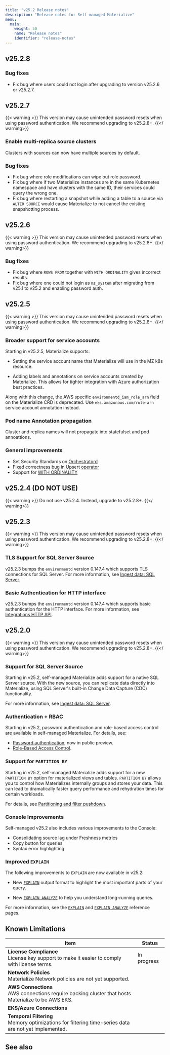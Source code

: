 ```yaml
---
title: "v25.2 Release notes"
description: "Release notes for Self-managed Materialize"
menu:
  main:
    weight: 50
    name: "Release notes"
    identifier: "release-notes"
---
```

## v25.2.8

### Bug fixes
- Fix bug where users could not login after upgrading to version v25.2.6 or v25.2.7.

## v25.2.7

{{< warning >}}
This version may cause unintended password resets when using password authentication. We recommend upgrading to v25.2.8+.
{{</ warning>}}

### Enable multi-replica source clusters
Clusters with sources can now have multiple sources by default.

### Bug fixes
- Fix bug where role modifications can wipe out role password.
- Fix bug where if two Materialize instances are in the same Kubernetes namespace and have clusters with the same ID, their services could query the wrong one.
- Fix bug where restarting a snapshot while adding a table to a source via `ALTER SOURCE` would cause Materialize to not cancel the existing snapshotting process.

## v25.2.6

{{< warning >}}
This version may cause unintended password resets when using password authentication. We recommend upgrading to v25.2.8+.
{{</ warning>}}

### Bug fixes
- Fix bug where `ROWS FROM` together with `WITH ORDINALITY` gives incorrect results.
- Fix bug where one could not login as `mz_system` after migrating from v25.1 to v25.2 and enabling password auth.

## v25.2.5

{{< warning >}}
This version may cause unintended password resets when using password authentication. We recommend upgrading to v25.2.8+.
{{</ warning>}}

### Broader support for service accounts

Starting in v25.2.5, Materialize supports:

- Setting the service account name that Materialize will use in the MZ k8s
  resource.

- Adding labels and annotations on service accounts created by Materialize. This
  allows for tighter integration with Azure authorization best practices.

Along with this change, the AWS specific `environmentd_iam_role_arn` field on
the Materialize CRD is deprecated. Use `eks.amazonaws.com/role-arn` service
account annotation instead.

### Pod name Annotation propagation

Cluster and replica names will not propagate into statefulset and pod annoattions.

### General improvements

- Set Security Standards on
  [Orchestratord](https://github.com/MaterializeInc/materialize/commit/bc86e34d7d2e9022ada697ee5a5e8371a92f6234)
- Fixed correctness bug in Upsert
  [operator](https://github.com/MaterializeInc/materialize/pull/33283)
- Support for [WITH
  ORDINALITY](/sql/functions/table-functions/#with-ordinality)

## v25.2.4 (DO NOT USE)

{{< warning >}}
Do not use v25.2.4.  Instead, upgrade to v25.2.8+.
{{</ warning>}}

## v25.2.3

{{< warning >}}
This version may cause unintended password resets when using password authentication. We recommend upgrading to v25.2.8+.
{{</ warning>}}

### TLS Support for SQL Server Source

v25.2.3 bumps the `environmentd` version 0.147.4 which supports TLS connections
for SQL Server. For more information, see [Ingest data: SQL
Server](/ingest-data/sql-server/).

### Basic Authentication for HTTP interface

v25.2.3 bumps the `environmentd` version 0.147.4 which supports basic
authentication for the HTTP interface. For more information, see [Integrations
HTTP API](/integrations/http-api).

## v25.2.0

{{< warning >}}
This version may cause unintended password resets when using password authentication. We recommend upgrading to v25.2.8+.
{{</ warning>}}

### Support for SQL Server Source

Starting in v25.2, self-managed Materialize adds support for a native SQL Server
source. With the new source, you can replicate data directly into Materialize,
using SQL Server's built-in Change Data Capture (CDC) functionality.

For more information, see [Ingest data: SQL Server](/ingest-data/sql-server/).

### Authentication + RBAC

Starting in v25.2, password authentication and role-based access control are available in self-managed Materialize. For details, see:

- [Password authentication](/manage/authentication), now in public preview.
- [Role-Based Access
  Control](/manage/access-control/#role-based-access-control-rbac).

### Support for `PARTITION BY`

Starting in v25.2, self-managed Materialize adds support for a new `PARTITION
BY` option for materialized views and tables. `PARTITION BY` allows you to
control how Materializes internally groups and stores your data. This can lead to
dramatically faster query performance and rehydration times for certain
workloads.

For details, see [Partitioning and filter
pushdown](/transform-data/patterns/partition-by/).

### Console Improvements

Self-managed v25.2 also includes various improvements to the Console:

- Consolidating source lag under Freshness metrics
- Copy button for queries
- Syntax error highlighting

### Improved `EXPLAIN`

The following improvements to `EXPLAIN` are now available in v25.2:

- New [`EXPLAIN`](/sql/explain-plan/) output format to highlight the most
  important parts of your query.

- New [`EXPLAIN ANALYZE`](/sql/explain-analyze/) to help you understand
  long-running queries.

For more information, see the [`EXPLAIN`](/sql/explain-plan/) and [`EXPLAIN
ANALYZE`](/sql/explain-analyze/) reference pages.

## Known Limitations

| Item                                    | Status      |
|-----------------------------------------|-------------|
| **License Compliance** <br> License key support to make it easier to comply with license terms. | In progress |
| **Network Policies** <br> Materialize Network policies are not yet supported. | |
| **AWS Connections** <br> AWS connections require backing cluster that hosts Materialize to be AWS EKS.  | |
| **EKS/Azure Connections** | |
| **Temporal Filtering** <br> Memory optimizations for filtering time-series data are not yet implemented. | |

## See also
